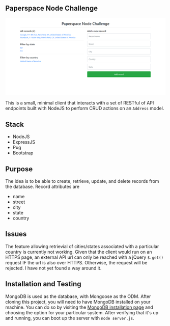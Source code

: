 ## Paperspace Node Challenge
![paperspace-node-challenge](https://github.com/demesvardestin/paperspace-node/raw/master/public/assets/paperspace_node_challenge.png "paperspace-node-challenge")

This is a small, minimal client that interacts with a set of RESTful of API endpoints
built with NodeJS to perform CRUD actions on an ```Address``` model.

## Stack

- NodeJS
- ExpressJS
- Pug
- Bootstrap

## Purpose

The idea is to be able to create, retrieve, update, and delete records from the
database. Record attributes are

- name
- street
- city
- state
- country


## Issues

The feature allowing retrievial of cities/states associated with a particular
country is currently not working. Given that the client would run on an HTTPS
page, an external API url can only be reached with a jQuery ```$.get()``` request IF
the url is also over HTTPS. Otherwise, the request will be rejected. I have not
yet found a way around it.

## Installation and Testing

MongoDB is used as the database, with Mongoose as the ODM. After cloning this
project, you will need to have MongoDB installed on your machine. You can do so
by visiting the [MongoDB installation page](https://docs.mongodb.com/manual/installation/ "MongoDB installation page")
and choosing the option for your particular system. After verifying that it's up
and running, you can boot up the server with ```node server.js```.